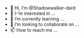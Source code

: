 - 👋 Hi, I’m @Shadowwalker-dard
- 👀 I-’m interested in ...
- 🌱 I’m currently learning ...
- 💞️ I’m looking to collaborate on ...
- 📫 How to reach me ...

<!---
Shadowwalker-dard/Shadowwalker-dard is a ✨ special ✨ repository because its `README.md` (this file) appears on your GitHub profile.
You can click the Preview link to take a look at your changes.
--->
